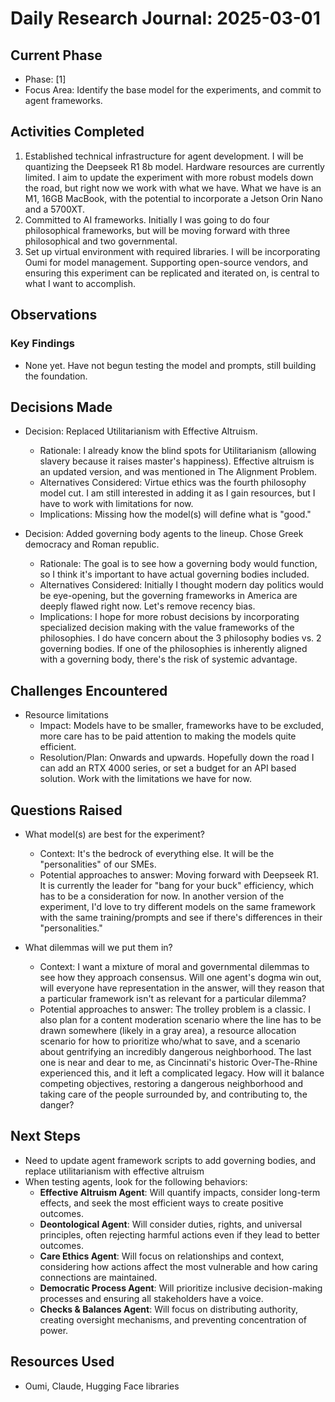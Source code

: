 # Daily Research Journal: 2025-03-01

## Current Phase
- Phase: [1]
- Focus Area:  Identify the base model for the experiments, and commit to agent frameworks.

## Activities Completed
1. Established technical infrastructure for agent development. I will be quantizing the Deepseek R1 8b model. Hardware resources are currently limited. I aim to update the experiment with more robust models down the road, but right now we work with what we have. What we have is an M1, 16GB MacBook, with the potential to incorporate a Jetson Orin Nano and a 5700XT. 
2. Committed to AI frameworks. Initially I was going to do four philosophical frameworks, but will be moving forward with three philosophical and two governmental.
3. Set up virtual environment with required libraries. I will be incorporating Oumi for model management. Supporting open-source vendors, and ensuring this experiment can be replicated and iterated on, is central to what I want to accomplish.

## Observations
### Key Findings
- None yet. Have not begun testing the model and prompts, still building the foundation. 

## Decisions Made
- Decision: Replaced Utilitarianism with Effective Altruism.
  - Rationale: I already know the blind spots for Utilitarianism (allowing slavery because it raises master's happiness). Effective altruism is an updated version, and was mentioned in The Alignment Problem.
  - Alternatives Considered: Virtue ethics was the fourth philosophy model cut. I am still interested in adding it as I gain resources, but I have to work with limitations for now.
  - Implications: Missing how the model(s) will define what is "good." 

- Decision: Added governing body agents to the lineup. Chose Greek democracy and Roman republic.
  - Rationale: The goal is to see how a governing body would function, so I think it's important to have actual governing bodies included.
  - Alternatives Considered: Initially I thought modern day politics would be eye-opening, but the governing frameworks in America are deeply flawed right now. Let's remove recency bias.
  - Implications:  I hope for more robust decisions by incorporating specialized decision making with the value frameworks of the philosophies. I do have concern about the 3 philosophy bodies vs. 2 governing bodies. If one of the philosophies is inherently aligned with a governing body, there's the risk of systemic advantage.

## Challenges Encountered
- Resource limitations
  - Impact: Models have to be smaller, frameworks have to be excluded, more care has to be paid attention to making the models quite efficient.
  - Resolution/Plan:  Onwards and upwards. Hopefully down the road I can add an RTX 4000 series, or set a budget for an API based solution. Work with the limitations we have for now.

## Questions Raised
- What model(s) are best for the experiment?
  - Context: It's the bedrock of everything else. It will be the "personalities" of our SMEs.
  - Potential approaches to answer: Moving forward with Deepseek R1. It is currently the leader for "bang for your buck" efficiency, which has to be a consideration for now. In another version of the experiment, I'd love to try different models on the same framework with the same training/prompts and see if there's differences in their "personalities."

- What dilemmas will we put them in?
  - Context: I want a mixture of moral and governmental dilemmas to see how they approach consensus. Will one agent's dogma win out, will everyone have representation in the answer, will they reason that a particular framework isn't as relevant for a particular dilemma?
  - Potential approaches to answer: The trolley problem is a classic. I also plan for a content moderation scenario where the line has to be drawn somewhere (likely in a gray area), a resource allocation scenario for how to prioritize who/what to save, and a scenario about gentrifying an incredibly dangerous neighborhood. The last one is near and dear to me, as Cincinnati's historic Over-The-Rhine  experienced this, and it left a complicated legacy. How will it balance competing objectives, restoring a dangerous neighborhood and taking care of the people surrounded by, and contributing to, the danger?

## Next Steps
- Need to update agent framework scripts to add governing bodies, and replace utilitarianism with effective altruism
- When testing agents, look for the following behaviors:
	- **Effective Altruism Agent**: Will quantify impacts, consider long-term effects, and seek the most efficient ways to create positive outcomes.
	- **Deontological Agent**: Will consider duties, rights, and universal principles, often rejecting harmful actions even if they lead to better outcomes.
	- **Care Ethics Agent**: Will focus on relationships and context, considering how actions affect the most vulnerable and how caring connections are maintained.
	- **Democratic Process Agent**: Will prioritize inclusive decision-making processes and ensuring all stakeholders have a voice.
	- **Checks & Balances Agent**: Will focus on distributing authority, creating oversight mechanisms, and preventing concentration of power.

## Resources Used
- Oumi, Claude, Hugging Face libraries
